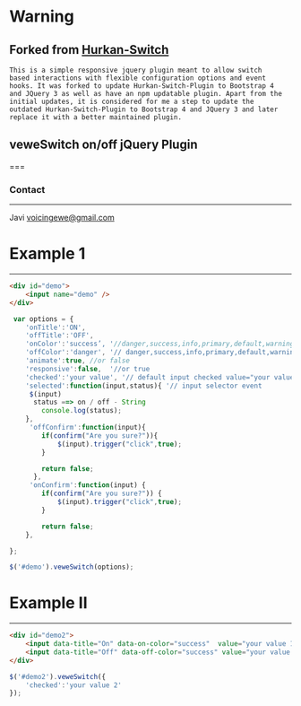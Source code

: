 # Warning
## Forked from [Hurkan-Switch](https://github.com/hurkanaras/Hurkan-Switch-Plugin)
    This is a simple responsive jquery plugin meant to allow switch 
    based interactions with flexible configuration options and event 
    hooks. It was forked to update Hurkan-Switch-Plugin to Bootstrap 4 
    and JQuery 3 as well as have an npm updatable plugin. Apart from the 
    initial updates, it is considered for me a step to update the 
    outdated Hurkan-Switch-Plugin to Bootstrap 4 and JQuery 3 and later 
    replace it with a better maintained plugin.
    
	
## veweSwitch on/off jQuery Plugin
===
### Contact
---
Javi
voicingewe@gmail.com

# Example 1
---
```html
<div id="demo">
	<input name="demo" />
</div>
```
```javascript
 var options = {
	'onTitle':'ON',
	'offTitle':'OFF',
	'onColor':'success’, '//danger,success,info,primary,default,warning
	'offColor':'danger', '// danger,success,info,primary,default,warning
	'animate':true, //or false
	'responsive':false,  '//or true 
	'checked':'your value', '// default input checked value="your value" OR checked:'.input-selector'
	'selected':function(input,status){ '// input selector event 
	 $(input)
	  status ==> on / off - String
		console.log(status);
	},
	 'offConfirm':function(input){ 
		if(confirm("Are you sure?")){
			$(input).trigger("click",true);
		}

		return false;
	  },
	 'onConfirm':function(input) {
		if(confirm("Are you sure?")) {
			$(input).trigger("click",true);
		}

		return false;
	},

};

$('#demo').veweSwitch(options);
```
 
# Example II
---
```html
<div id="demo2">
	<input data-title="On" data-on-color="success"  value="your value 1"  data-on="true" name="demo3" type="radio" />
	<input data-title="Off" data-off-color="success" value="your value 2" data-off="true" name="demo3" type="radio" />
</div>
```
```javascript
$('#demo2').veweSwitch({
	'checked':'your value 2'
});
```
